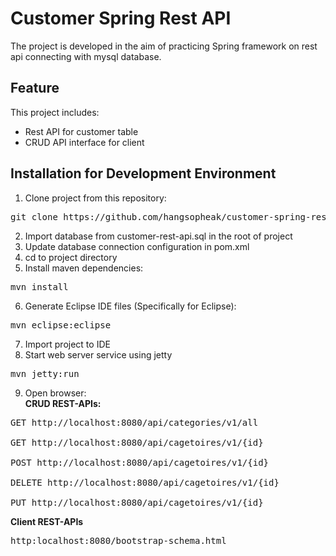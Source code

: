 <h1>Customer Spring Rest API</h1>

The project is developed in the aim of practicing Spring framework on rest api connecting with mysql database.
<h2>Feature</h2>
This project includes:
<ul>
	<li>Rest API for customer table</li>
	<li>CRUD API interface for client</li>
</ul>

<h2>Installation for Development Environment</h2>


1. Clone project from this repository:
<pre>
git clone https://github.com/hangsopheak/customer-spring-rest-api.git
</pre>

2. Import database from customer-rest-api.sql in the root of project
3. Update database connection configuration in pom.xml
4. cd to project directory
5. Install maven dependencies:
<pre>
mvn install
</pre>

6. Generate Eclipse IDE files (Specifically for Eclipse):
<pre>
mvn eclipse:eclipse
</pre>

7. Import project to IDE
8. Start web server service using jetty
<pre>
mvn jetty:run
</pre>
9. Open browser:<br>
<b>CRUD REST-APIs:</b>

<pre>
GET http://localhost:8080/api/categories/v1/all

GET http://localhost:8080/api/cagetoires/v1/{id}

POST http://localhost:8080/api/cagetoires/v1/{id}

DELETE http://localhost:8080/api/cagetoires/v1/{id}

PUT http://localhost:8080/api/cagetoires/v1/{id}
</pre>

<b>Client REST-APIs</b>
<pre>
http:localhost:8080/bootstrap-schema.html
</pre>


